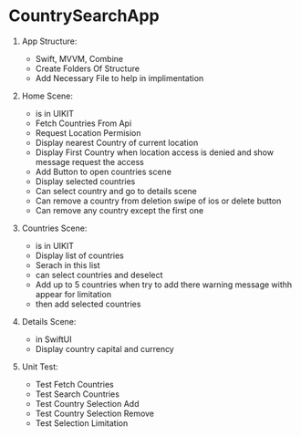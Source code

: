 # CountrySearchApp

1. App Structure:
   - Swift, MVVM, Combine
   - Create Folders Of Structure
   - Add Necessary File to help in implimentation
     
2. Home Scene:
   - is in UIKIT
   - Fetch Countries From Api
   - Request Location Permision
   - Display nearest Country of current location 
   - Display First Country when location access is denied and show message request the access
   - Add Button to open countries scene
   - Display selected countries 
   - Can select country and go to details scene
   - Can remove a country from deletion swipe of ios or delete button
   - Can remove any country except the first one
      
3. Countries Scene:
   - is in UIKIT
   - Display list of countries
   - Serach in this list
   - can select countries and deselect
   - Add up to 5 countries when try to add there warning message withh appear for limitation
   - then add selected countries

4. Details Scene:
   - in SwiftUI
   - Display country capital and currency

5. Unit Test:
   - Test Fetch Countries
   -  Test Search Countries
   -  Test Country Selection Add
   -  Test Country Selection Remove
   -  Test Selection Limitation
   

